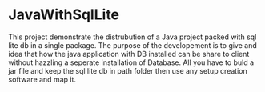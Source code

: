 # JavaWithSqlLite
This project demonstrate the distrubution of a Java project packed with sql lite db in a single package. The purpose of the developement 
is to give and idea that how the java application with DB installed can be share to client without hazzling a seperate installation of Database.
All you have to buld a jar file and keep the sql lite db in path folder then use any setup creation software and map it.
